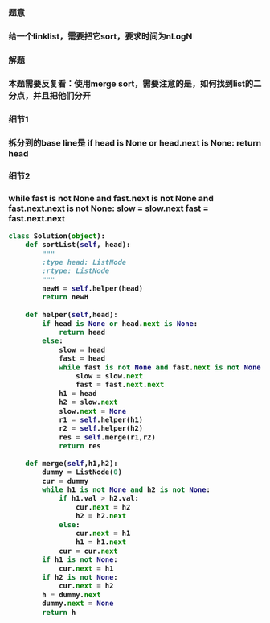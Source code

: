 <h3>题意<h3>
<p>给一个linklist，需要把它sort，要求时间为nLogN<p>

<h3>解题<h3>
<p>本题需要反复看：使用merge sort，需要注意的是，如何找到list的二分点，并且把他们分开<p>


<h3>细节1<h3>
<p>拆分到的base line是
if head is None or head.next is None:
return head
<p>


<h3>细节2<h3>
<p>
while fast is not None and fast.next is not None and fast.next.next is not None:
                slow = slow.next
                fast = fast.next.next
<p>

```python
class Solution(object):
    def sortList(self, head):
        """
        :type head: ListNode
        :rtype: ListNode
        """
        newH = self.helper(head)
        return newH
        
    def helper(self,head):
        if head is None or head.next is None:
            return head
        else:
            slow = head
            fast = head
            while fast is not None and fast.next is not None and fast.next.next is not None:
                slow = slow.next
                fast = fast.next.next
            h1 = head
            h2 = slow.next
            slow.next = None
            r1 = self.helper(h1)
            r2 = self.helper(h2)
            res = self.merge(r1,r2)
            return res
    
    def merge(self,h1,h2):
        dummy = ListNode(0)
        cur = dummy
        while h1 is not None and h2 is not None:
            if h1.val > h2.val:
                cur.next = h2
                h2 = h2.next
            else:
                cur.next = h1
                h1 = h1.next
            cur = cur.next
        if h1 is not None:
            cur.next = h1
        if h2 is not None:
            cur.next = h2
        h = dummy.next
        dummy.next = None
        return h
                

```

